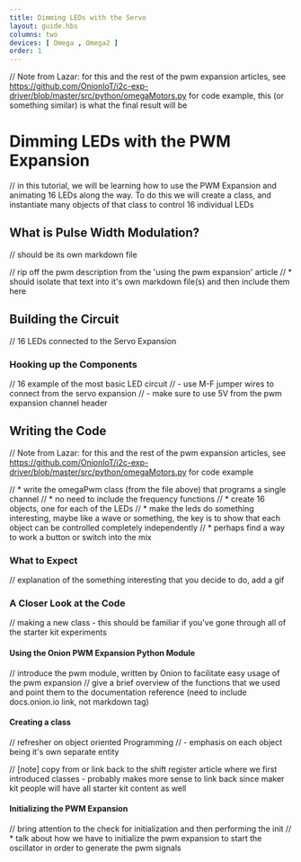 ```yaml
---
title: Dimming LEDs with the Servo
layout: guide.hbs
columns: two
devices: [ Omega , Omega2 ]
order: 1
---
```


// Note from Lazar: for this and the rest of the pwm expansion articles, see https://github.com/OnionIoT/i2c-exp-driver/blob/master/src/python/omegaMotors.py for code example, this (or something similar) is what the final result will be


# Dimming LEDs with the PWM Expansion

// in this tutorial, we will be learning how to use the PWM Expansion and animating 16 LEDs along the way. To do this we will create a class, and instantiate many objects of that class to control 16 individual LEDs



## What is Pulse Width Modulation?
// should be its own markdown file

// rip off the pwm description from the 'using the pwm expansion' article
//  * should isolate that text into it's own markdown file(s) and then include them here



## Building the Circuit

// 16 LEDs connected to the Servo Expansion

### Hooking up the Components

// 16 example of the most basic LED circuit
// - use M-F jumper wires to connect from the servo expansion
// - make sure to use 5V from the pwm expansion channel header


## Writing the Code

// Note from Lazar: for this and the rest of the pwm expansion articles, see https://github.com/OnionIoT/i2c-exp-driver/blob/master/src/python/omegaMotors.py for code example

// * write the omegaPwm class (from the file above) that programs a single channel
//  * no need to include the frequency functions
// * create 16 objects, one for each of the LEDs
// * make the leds do something interesting, maybe like a wave or something, the key is to show that each object can be controlled completely independently
//    * perhaps find a way to work a button or switch into the mix


### What to Expect

// explanation of the something interesting that you decide to do, add a gif



### A Closer Look at the Code

// making a new class - this should be familiar if you've gone through all of the starter kit experiments

#### Using the Onion PWM Expansion Python Module

// introduce the pwm module, written by Onion to facilitate easy usage of the pwm expansion
// give a brief overview of the functions that we used and point them to the documentation reference (need to include docs.onion.io link, not markdown tag)


#### Creating a class

// refresher on object oriented Programming
//  - emphasis on each object being it's own separate entity

// [note] copy from or link back to the shift register article where we first introduced classes - probably makes more sense to link back since maker kit people will have all starter kit content as well

#### Initializing the PWM Expansion

// bring attention to the check for initialization and then performing the init
//  * talk about how we have to initialize the pwm expansion to start the oscillator in order to generate the pwm signals
